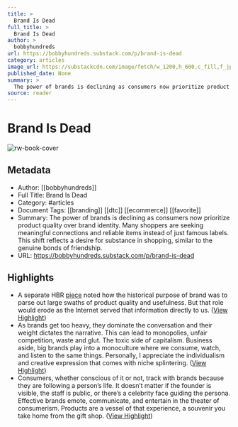 ```yaml
---
title: >
  Brand Is Dead
full_title: >
  Brand Is Dead
author: >
  bobbyhundreds
url: https://bobbyhundreds.substack.com/p/brand-is-dead
category: articles
image_url: https://substackcdn.com/image/fetch/w_1200,h_600,c_fill,f_jpg,q_auto:good,fl_progressive:steep,g_auto/https%3A%2F%2Fsubstack-post-media.s3.amazonaws.com%2Fpublic%2Fimages%2F628a3ee9-43a7-423d-8470-f8090e9dfdeb_2000x2000.jpeg
published_date: None
summary: >
  The power of brands is declining as consumers now prioritize product quality over brand identity. Many shoppers are seeking meaningful connections and reliable items instead of just famous labels. This shift reflects a desire for substance in shopping, similar to the genuine bonds of friendship.
source: reader
---
```

# Brand Is Dead

![rw-book-cover](https://substackcdn.com/image/fetch/w_1200,h_600,c_fill,f_jpg,q_auto:good,fl_progressive:steep,g_auto/https%3A%2F%2Fsubstack-post-media.s3.amazonaws.com%2Fpublic%2Fimages%2F628a3ee9-43a7-423d-8470-f8090e9dfdeb_2000x2000.jpeg)

## Metadata
- Author: [[bobbyhundreds]]
- Full Title: Brand Is Dead
- Category: #articles
- Document Tags: [[branding]] [[dtc]] [[ecommerce]] [[favorite]] 
- Summary: The power of brands is declining as consumers now prioritize product quality over brand identity. Many shoppers are seeking meaningful connections and reliable items instead of just famous labels. This shift reflects a desire for substance in shopping, similar to the genuine bonds of friendship.
- URL: https://bobbyhundreds.substack.com/p/brand-is-dead

## Highlights
- A separate HBR [piece](https://hbr.org/2014/01/three-long-held-concepts-every-marketer-should-rethink) noted how the historical purpose of brand was to parse out large swaths of product quality and usefulness. But that role would erode as the Internet served that information directly to us. ([View Highlight](https://read.readwise.io/read/01jdpwjb46p8trcsn2jmx9dzpg))
- As brands get too heavy, they dominate the conversation and their weight dictates the narrative. This can lead to monopolies, unfair competition, waste and glut. The toxic side of capitalism. Business aside, big brands play into a monoculture where we consume, watch, and listen to the same things. Personally, I appreciate the individualism and creative expression that comes with niche splintering. ([View Highlight](https://read.readwise.io/read/01jdpwn25eyc2zq1fkrjcmdqpe))
- Consumers, whether conscious of it or not, track with brands because they are following a person’s life. It doesn’t matter if the founder is visible, the staff is public, or there’s a celebrity face guiding the persona. Effective brands emote, communicate, and entertain in the theater of consumerism. Products are a vessel of that experience, a souvenir you take home from the gift shop. ([View Highlight](https://read.readwise.io/read/01jdpwnt2w2mbxfqs26jesnp2k))


